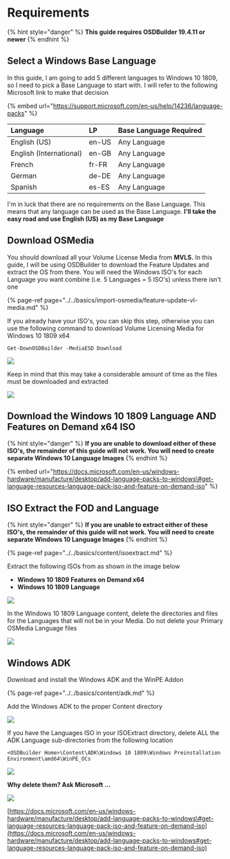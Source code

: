 # Requirements

{% hint style="danger" %}
**This guide requires OSDBuilder 19.4.11 or newer**
{% endhint %}

## Select a Windows Base Language

In this guide, I am going to add 5 different languages to Windows 10 1809, so I need to pick a Base Language to start with.  I will refer to the following Microsoft link to make that decision

{% embed url="https://support.microsoft.com/en-us/help/14236/language-packs" %}

| **Language** | **LP** | **Base Language Required** |
| :--- | :--- | :--- |
| English \(US\) | en-US | Any Language |
| English \(International\) | en-GB | Any Language |
| French | fr-FR | Any Language |
| German | de-DE | Any Language |
| Spanish | es-ES | Any Language |

I'm in luck that there are no requirements on the Base Language.  This means that any language can be used as the Base Language.  **I'll take the easy road and use English \(US\) as my Base Language**

## Download OSMedia

You should download all your Volume License Media from **MVLS.**  In this guide, I will be using OSDBuilder to download the Feature Updates and extract the OS from there.  You will need the Windows ISO's for each Language you want combine \(i.e. 5 Languages = 5 ISO's\) unless there isn't one

{% page-ref page="../../basics/import-osmedia/feature-update-vl-media.md" %}

If you already have your ISO's, you can skip this step, otherwise you can use the following command to download Volume Licensing Media for Windows 10 1809 x64

```text
Get-DownOSDBuilder -MediaESD Download
```

![](../../../../.gitbook/assets/image%20%28179%29.png)

Keep in mind that this may take a considerable amount of time as the files must be downloaded and extracted

![](../../../../.gitbook/assets/image%20%2832%29.png)

## Download the Windows 10 1809 Language AND Features on Demand x64 ISO

{% hint style="danger" %}
**If you are unable to download either of these ISO's, the remainder of this guide will not work.  You will need to create separate Windows 10 Language Images**
{% endhint %}

{% embed url="https://docs.microsoft.com/en-us/windows-hardware/manufacture/desktop/add-language-packs-to-windows\#get-language-resources-language-pack-iso-and-feature-on-demand-iso" %}

## ISO Extract the FOD and Language

{% hint style="danger" %}
**If you are unable to extract either of these ISO's, the remainder of this guide will not work.  You will need to create separate Windows 10 Language Images**
{% endhint %}

{% page-ref page="../../basics/content/isoextract.md" %}

Extract the following ISOs from as shown in the image below

* **Windows 10 1809 Features on Demand x64**
* **Windows 10 1809 Language**

![](../../../../.gitbook/assets/image%20%28144%29.png)

In the Windows 10 1809 Language content, delete the directories and files for the Languages that will not be in your Media.  Do not delete your Primary OSMedia Language files

![](../../../../.gitbook/assets/image%20%28201%29.png)

## Windows ADK

Download and install the Windows ADK and the WinPE Addon

{% page-ref page="../../basics/content/adk.md" %}

Add the Windows ADK to the proper Content directory

![](../../../../.gitbook/assets/image%20%2839%29.png)

If you have the Languages ISO in your ISOExtract directory, delete ALL the ADK Language sub-directories from the following location

```text
<OSDBuilder Home>\Content\ADK\Windows 10 1809\Windows Preinstallation Environment\amd64\WinPE_OCs
```

![](../../../../.gitbook/assets/image%20%2827%29.png)

**Why delete them?  Ask Microsoft ...**

![](../../../../.gitbook/assets/image%20%2893%29.png)

[https://docs.microsoft.com/en-us/windows-hardware/manufacture/desktop/add-language-packs-to-windows\#get-language-resources-language-pack-iso-and-feature-on-demand-iso](https://docs.microsoft.com/en-us/windows-hardware/manufacture/desktop/add-language-packs-to-windows#get-language-resources-language-pack-iso-and-feature-on-demand-iso)

